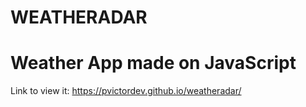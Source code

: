 # WEATHERADAR
# Weather App made on JavaScript
Link to view it: https://pvictordev.github.io/weatheradar/
